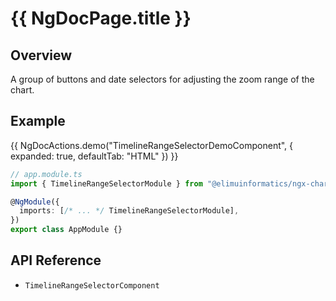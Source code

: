 # {{ NgDocPage.title }}

## Overview

A group of buttons and date selectors for adjusting the zoom range of the chart.

## Example

{{ NgDocActions.demo("TimelineRangeSelectorDemoComponent", { expanded: true, defaultTab: "HTML" }) }}

```ts
// app.module.ts
import { TimelineRangeSelectorModule } from "@elimuinformatics/ngx-charts-on-fhir";

@NgModule({
  imports: [/* ... */ TimelineRangeSelectorModule],
})
export class AppModule {}
```

## API Reference

- `TimelineRangeSelectorComponent`
